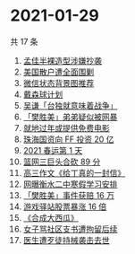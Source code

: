 # 2021-01-29

共 17 条

<!-- BEGIN -->
<!-- 最后更新时间 Fri Jan 29 2021 13:28:35 GMT+0800 (CST) -->
1. [孟佳半裸造型涉嫌抄袭](https://www.zhihu.com/search?q=孟佳)
1. [美国散户遭全面围剿](https://www.zhihu.com/search?q=游戏驿站)
1. [微信状态背景图推荐](https://www.zhihu.com/search?q=微信状态背景图)
1. [戴森球计划](https://www.zhihu.com/search?q=戴森球计划)
1. [吴谦「台独就意味着战争」](https://www.zhihu.com/search?q=台独)
1. [「樊胜美」弟弟疑似被网暴](https://www.zhihu.com/search?q=现实版樊胜美)
1. [就地过年或提供免费电影](https://www.zhihu.com/search?q=就地过年)
1. [珠海国资向 FF 投资 20 亿](https://www.zhihu.com/search?q=贾跃亭)
1. [2021 春运第 1 天](https://www.zhihu.com/search?q=春运)
1. [篮网三巨头合砍 89 分](https://www.zhihu.com/search?q=篮网)
1. [高三作文《给丁真的一封信》](https://www.zhihu.com/search?q=给丁真的一封信)
1. [网曝衡水二中寒假学习安排](https://www.zhihu.com/search?q=衡水二中)
1. [「樊胜美」事件获赔 16 万](https://www.zhihu.com/search?q=现实版樊胜美)
1. [游戏驿站股票暴涨 16 倍](https://www.zhihu.com/search?q=游戏驿站)
1. [《合成大西瓜》](https://www.zhihu.com/search?q=合成大西瓜)
1. [女子骂社区支书遭拘留后续](https://www.zhihu.com/search?q=草包支书)
1. [医生遭歹徒持械袭击去世](https://www.zhihu.com/search?q=江西伤医事件)
<!-- END -->
